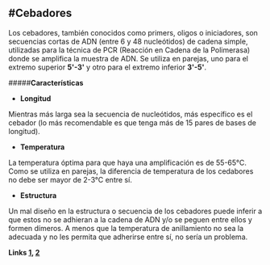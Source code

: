 #Cebadores
---------
Los cebadores, también conocidos como primers, oligos o iniciadores, son secuencias cortas de ADN (entre 6 y 48 nucleótidos) de cadena simple, utilizadas para la técnica de PCR (Reacción en Cadena de la Polimerasa) donde se amplifica la muestra de ADN.
Se utiliza en parejas, uno para el extremo superior **5'-3'** y otro para el extremo inferior **3'-5'**.

#####**Características**
- **Longitud**

Mientras más larga sea la secuencia de nucleótidos, más específico es el cebador (lo más recomendable es que tenga más de 15 pares de bases de longitud).

- **Temperatura**

La temperatura óptima para que haya una amplificación es de 55-65°C. Como se utiliza en parejas, la diferencia de temperatura de los cedabores no debe ser mayor de 2-3°C entre sí.

- **Estructura**

Un mal diseño en la estructura o secuencia de los cebadores puede inferir a que estos no se adhieran a la cadena de ADN y/o se peguen entre ellos y formen dímeros.
A menos que la temperatura de anillamiento no sea la adecuada y no les permita que adherirse entre sí, no sería un problema.

**Links [1](https://www.genome.gov/glossarys/index.cfm?id=163), [2](http://webcache.googleusercontent.com/search?q=cache:F-PZ8SueaWYJ:www.biologia.ucr.ac.cr/profesores/Chavarria%2520Gabriela/Genetica%2520Molecular/Laboratorio%2520PCR%2520y%2520diseno%2520primers.pdf+&cd=2&hl=es&ct=clnk&gl=mx)**
